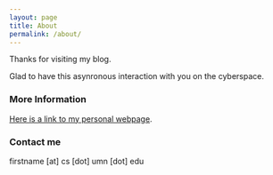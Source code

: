 ```yaml
---
layout: page
title: About
permalink: /about/
---
```


Thanks for visiting my blog. 

Glad to have this asynronous interaction with you on the cyberspace.

### More Information

[Here is a link to my personal webpage](https://sites.google.com/view/bilalkartal/home).

### Contact me

firstname [at] cs [dot] umn [dot] edu
